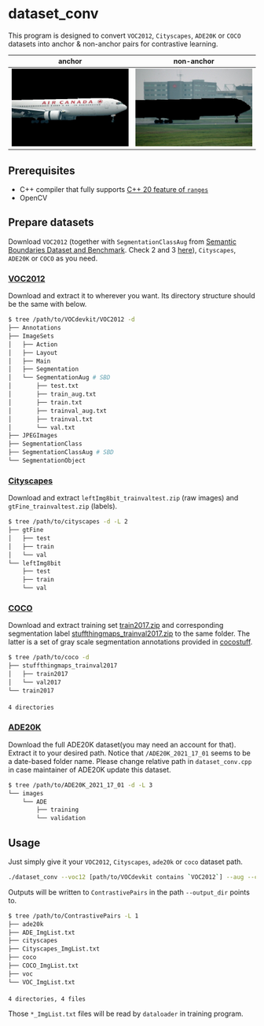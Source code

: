 # dataset_conv

This program is designed to convert `VOC2012`, `Cityscapes`, `ADE20K` or `COCO` datasets into anchor & non-anchor pairs for contrastive learning.

|anchor|non-anchor|
|:-:|:-:|
|![plane](/img4readme/2007_000738_anchor0.jpg)|![non-plane](img4readme/2007_000738_Nanchor0.jpg)|

## Prerequisites

- C++ compiler that fully supports [C++ 20 feature of `ranges`](https://en.cppreference.com/w/cpp/20)
- OpenCV

## Prepare datasets

Download `VOC2012` (together with `SegmentationClassAug` from [Semantic Boundaries Dataset and Benchmark](http://home.bharathh.info/pubs/codes/SBD/download.html). Check 2 and 3 [here](https://github.com/kazuto1011/deeplab-pytorch/blob/master/data/datasets/voc12/README.md)), `Cityscapes`, `ADE20K` or `COCO` as you need.

### [VOC2012](http://host.robots.ox.ac.uk/pascal/VOC/voc2012/#devkit)

Download and extract it to wherever you want. Its directory structure should be the same with below.

```bash
$ tree /path/to/VOCdevkit/VOC2012 -d
├── Annotations
├── ImageSets
│   ├── Action
│   ├── Layout
│   ├── Main
│   ├── Segmentation
│   └── SegmentationAug # SBD
│       ├── test.txt
│       ├── train_aug.txt
│       ├── train.txt
│       ├── trainval_aug.txt
│       ├── trainval.txt
│       └── val.txt
├── JPEGImages
├── SegmentationClass
├── SegmentationClassAug # SBD
└── SegmentationObject
```

### [Cityscapes](https://www.cityscapes-dataset.com/downloads/)

Download and extract `leftImg8bit_trainvaltest.zip` (raw images) and `gtFine_trainvaltest.zip` (labels).

```bash
$ tree /path/to/cityscapes -d -L 2
├── gtFine
│   ├── test
│   ├── train
│   └── val
└── leftImg8bit
    ├── test
    ├── train
    └── val
```

### [COCO](https://cocodataset.org/#download)

Download and extract training set [train2017.zip](http://images.cocodataset.org/zips/train2017.zip) and corresponding segmentation label [stuffthingmaps_trainval2017.zip](http://calvin.inf.ed.ac.uk/wp-content/uploads/data/cocostuffdataset/stuffthingmaps_trainval2017.zip) to the same folder. The latter is a set of gray scale segmentation annotations provided in [cocostuff](https://github.com/nightrome/cocostuff#downloads).

```bash
$ tree /path/to/coco -d
├── stuffthingmaps_trainval2017
│   ├── train2017
│   └── val2017
└── train2017

4 directories
```

### [ADE20K](http://groups.csail.mit.edu/vision/datasets/ADE20K/index.html#Download)

Download the full ADE20K dataset(you may need an account for that). Extract it to your desired path. Notice that `/ADE20K_2021_17_01` seems to be a date-based folder name. Please change relative path in `dataset_conv.cpp` in case maintainer of ADE20K update this dataset.

```bash
$ tree /path/to/ADE20K_2021_17_01 -d -L 3
└── images
    └── ADE
        ├── training
        └── validation
```

## Usage

Just simply give it your `VOC2012`, `Cityscapes`, `ade20k` or `coco` dataset path.

```bash
./dataset_conv --voc12 [path/to/VOCdevkit contains `VOC2012`] --aug --coco [/path/to/coco] --ade [/path/to/ADE20K_2021_17_01] --city [/path/to/cityscapes contains `gtFine` and `leftImg8bit`] --output_dir [desired output directory (default to current dir)]
```

Outputs will be written to `ContrastivePairs` in the path `--output_dir` points to.

```bash
$ tree /path/to/ContrastivePairs -L 1
├── ade20k
├── ADE_ImgList.txt
├── cityscapes
├── Cityscapes_ImgList.txt
├── coco
├── COCO_ImgList.txt
├── voc
└── VOC_ImgList.txt

4 directories, 4 files
```

Those `*_ImgList.txt` files will be read by `dataloader` in training program.
